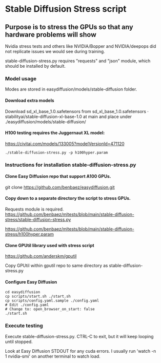 # Stable Diffusion Stress script

## Purpose is to stress the GPUs so that any hardware problems will show

Nvidia stress tests and others like NVIDIA/Bopper and NVIDIA/deepops did not replicate issues we would see during training.

stable-diffusion-stress.py requires "requests" and "json" module, which should be installed by default.

### Model usage

Modes are stored in easydiffusion/models/stable-diffusion folder.

#### Download extra models

Download sd_xl_base_1.0.safetensors from sd_xl_base_1.0.safetensors · stabilityai/stable-diffusion-xl-base-1.0 at main and place under ./easydiffusion/models/stable-diffusion/

#### H100 testing requires the Juggernaut XL model:

https://civitai.com/models/133005?modelVersionId=471120

```
./stable-diffusion-stress.py -p h100hyper.param
```

### Instructions for installation stable-diffusion-stress.py

#### Clone Easy Diffusion repo that support A100 GPUs.

git clone https://github.com/benbaez/easydiffusion.git

#### Copy down to a separate directory the script to stress GPUs.

Requests module is required. https://github.com/benbaez/mltests/blob/main/stable-diffusion-stress/stable-diffusion-stress.py

https://github.com/benbaez/mltests/blob/main/stable-diffusion-stress/h100hyper.param

#### Clone GPUtil library used with stress script

https://github.com/anderskm/gputil

Copy GPUtil within gputil repo to same directory as stable-diffusion-stress.py

#### Configure Easy Diffusion

```
cd easydiffusion
cp scripts/start.sh ./start.sh
cp scripts/config.yaml.sample ./config.yaml
# Edit ./config.yaml
# Change to: open_browser_on_start: false
./start.sh
```

### Execute testing

Execute stable-diffusion-stress.py. CTRL-C to exit, but it will keep looping until stopped. 

Look at Easy Diffusion STDOUT for any cuda errors. I usually run 'watch -n 1 nvidia-smi' on another terminal to watch load.

